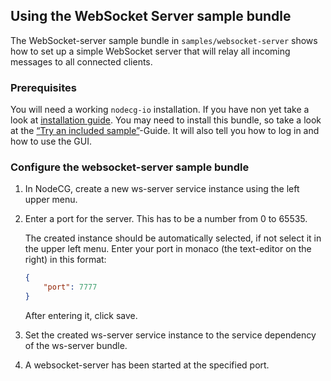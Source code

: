 ## Using the WebSocket Server sample bundle

The WebSocket-server sample bundle in `samples/websocket-server` shows how to
set up a simple WebSocket server that will relay all incoming messages to all
connected clients.

### Prerequisites

You will need a working `nodecg-io` installation. If you have non yet take a
look at [installation guide](../getting_started/install.md). You may need to
install this bundle, so take a look at the
[“Try an included sample”](../getting_started/try_example_bundle.md)-Guide. It
will also tell you how to log in and how to use the GUI.

### Configure the websocket-server sample bundle

1. In NodeCG, create a new ws-server service instance using the left upper menu.
2. Enter a port for the server. This has to be a number from 0 to 65535.

    The created instance should be automatically selected, if not select it in
    the upper left menu. Enter your port in monaco (the text-editor on the
    right) in this format:

    ```json
    {
        "port": 7777
    }
    ```

    After entering it, click save.

3. Set the created ws-server service instance to the service dependency of the
   ws-server bundle.
4. A websocket-server has been started at the specified port.
